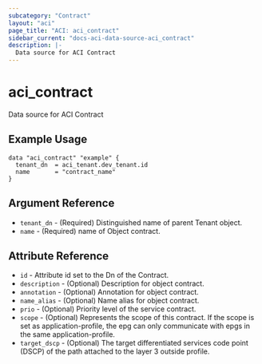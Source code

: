 ```yaml
---
subcategory: "Contract"
layout: "aci"
page_title: "ACI: aci_contract"
sidebar_current: "docs-aci-data-source-aci_contract"
description: |-
  Data source for ACI Contract
---
```


# aci_contract #
Data source for ACI Contract

## Example Usage ##

```hcl
data "aci_contract" "example" {
  tenant_dn  = aci_tenant.dev_tenant.id
  name       = "contract_name"
}
```
## Argument Reference ##
* `tenant_dn` - (Required) Distinguished name of parent Tenant object.
* `name` - (Required) name of Object contract.



## Attribute Reference

* `id` - Attribute id set to the Dn of the Contract.
* `description` - (Optional) Description for object contract.
* `annotation` - (Optional) Annotation for object contract.
* `name_alias` - (Optional) Name alias for object contract.
* `prio` - (Optional) Priority level of the service contract.
* `scope` - (Optional) Represents the scope of this contract. If the scope is set as application-profile, the epg can only communicate with epgs in the same application-profile.
* `target_dscp` - (Optional) The target differentiated services code point (DSCP) of the path attached to the layer 3 outside profile.
